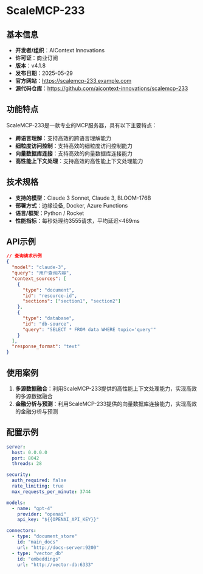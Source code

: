 # ScaleMCP-233

## 基本信息

- **开发者/组织**：AIContext Innovations
- **许可证**：商业订阅
- **版本**：v4.1.8
- **发布日期**：2025-05-29
- **官方网站**：https://scalemcp-233.example.com
- **源代码仓库**：https://github.com/aicontext-innovations/scalemcp-233

## 功能特点

ScaleMCP-233是一款专业的MCP服务器，具有以下主要特点：

- **跨语言理解**：支持高效的跨语言理解能力
- **细粒度访问控制**：支持高效的细粒度访问控制能力
- **向量数据库连接**：支持高效的向量数据库连接能力
- **高性能上下文处理**：支持高效的高性能上下文处理能力


## 技术规格

- **支持的模型**：Claude 3 Sonnet, Claude 3, BLOOM-176B
- **部署方式**：边缘设备, Docker, Azure Functions
- **语言/框架**：Python / Rocket
- **性能指标**：每秒处理约3555请求，平均延迟<469ms

## API示例

```json
// 查询请求示例
{
  "model": "claude-3",
  "query": "用户查询内容",
  "context_sources": [
    {
      "type": "document",
      "id": "resource-id",
      "sections": ["section1", "section2"]
    },
    {
      "type": "database",
      "id": "db-source",
      "query": "SELECT * FROM data WHERE topic='query'"
    }
  ],
  "response_format": "text"
}
```

## 使用案例

1. **多源数据融合**：利用ScaleMCP-233提供的高性能上下文处理能力，实现高效的多源数据融合
2. **金融分析与预测**：利用ScaleMCP-233提供的向量数据库连接能力，实现高效的金融分析与预测


## 配置示例

```yaml
server:
  host: 0.0.0.0
  port: 8042
  threads: 28

security:
  auth_required: false
  rate_limiting: true
  max_requests_per_minute: 3744

models:
  - name: "gpt-4"
    provider: "openai"
    api_key: "${{OPENAI_API_KEY}}"

connectors:
  - type: "document_store"
    id: "main_docs"
    url: "http://docs-server:9200"
  - type: "vector_db"
    id: "embeddings"
    url: "http://vector-db:6333"
```